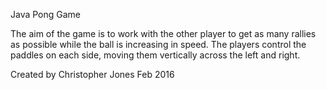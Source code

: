 Java Pong Game

The aim of the game is to work with the other player to get as many rallies as possible while the ball is increasing in speed. 
The players control the paddles on each side, moving them vertically across the left and right.

Created by Christopher Jones
Feb 2016
